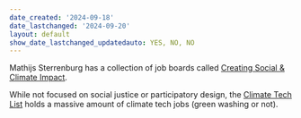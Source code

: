 ```yaml
---
date_created: '2024-09-18'
date_lastchanged: '2024-09-20'
layout: default
show_date_lastchanged_updatedauto: YES, NO, NO
---
```

Mathijs Sterrenburg has a collection of job boards called [Creating Social & Climate Impact](https://docs.google.com/spreadsheets/d/1zskE_EoOOhz99neeO-zUjkCtspjAy-aDUEY726VD4CQ/edit?usp=sharing).

While not focused on social justice or participatory design, the [Climate Tech List](https://www.climatetechlist.com/) holds a massive amount of climate tech jobs (green washing or not).








